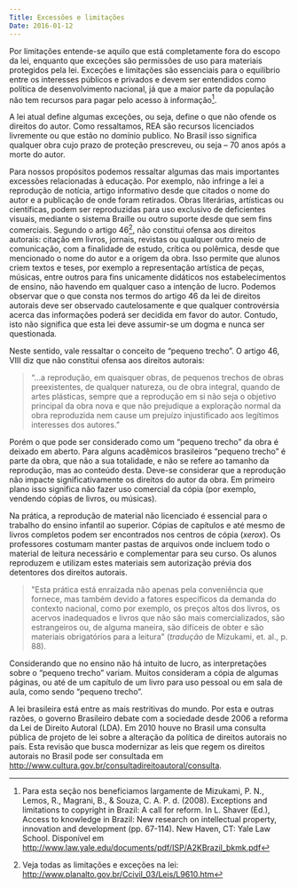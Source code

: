 ```yaml
---
Title: Excessões e limitações
Date: 2016-01-12
---
```

Por limitações entende-se aquilo que está completamente fora do
escopo da lei, enquanto que exceções são permissões de uso para
materiais protegidos pela lei. Exceções e limitações são essenciais para
o equilíbrio entre os interesses públicos e privados e devem ser
entendidos como política de desenvolvimento nacional, já que a maior
parte da população não tem recursos para pagar pelo acesso à informação[^1].

A lei atual define algumas exceções, ou seja, define o que não ofende os
direitos do autor. Como ressaltamos, REA são recursos licenciados livremente ou que estão no
domínio publico. No Brasil isso significa qualquer obra cujo prazo de
proteção prescreveu, ou seja – 70 anos após a morte do autor.

Para nossos propósitos podemos ressaltar algumas das mais importantes
excessões relacionadas à educação. Por exemplo, não infringe a lei a
reprodução de notícia, artigo informativo desde que citados o nome do
autor e a publicação de onde foram retirados. Obras literárias,
artísticas ou científicas, podem ser reproduzidas para uso exclusivo de
deficientes visuais, mediante o sistema Braille ou outro suporte desde
que sem fins comerciais. Segundo o artigo 46[^2], não constitui ofensa
aos direitos autorais: citação em livros, jornais, revistas ou qualquer
outro meio de comunicação, com a finalidade de estudo, crítica ou
polêmica, desde que mencionado o nome do autor e a origem da obra. Isso
permite que alunos criem textos e teses, por exemplo a representação
artística de peças, músicas, entre outros para fins unicamente didáticos
nos estabelecimentos de ensino, não havendo em qualquer caso a intenção
de lucro. Podemos observar que o que consta nos termos do artigo 46 da
lei de direitos autorais deve ser observado cautelosamente e que
qualquer controvérsia acerca das informações poderá ser decidida em
favor do autor. Contudo, isto não significa que esta lei deve assumir-se
um dogma e nunca ser questionada.

Neste sentido, vale ressaltar o conceito de “pequeno trecho”. O artigo
46, VIII diz que não constitui ofensa aos direitos autorais:

>“...a reprodução, em quaisquer obras, de pequenos trechos de obras
preexistentes, de qualquer natureza, ou de obra integral, quando de
artes plásticas, sempre que a reprodução em si não seja o objetivo
principal da obra nova e que não prejudique a exploração normal da obra
reproduzida nem cause um prejuízo injustificado aos legítimos interesses
dos autores.”

Porém o que pode ser considerado como um “pequeno trecho” da obra é
deixado em aberto. Para alguns acadêmicos brasileiros “pequeno trecho” é
parte da obra, que não a sua totalidade, e não se refere ao tamanho da
reprodução, mas ao conteúdo desta. Deve-se considerar que a reprodução
não impacte significativamente os direitos do autor da obra. Em primeiro
plano isso significa não fazer uso comercial da cópia (por exemplo,
vendendo cópias de livros, ou músicas).

Na prática, a reprodução de material não licenciado é essencial para o
trabalho do ensino infantil ao superior. Cópias de capítulos e até mesmo
de livros completos podem ser encontrados nos centros de cópia (*xerox*).
Os professores costumam manter pastas de arquivos onde incluem todo o
material de leitura necessário e complementar para seu curso. Os alunos
reproduzem e utilizam estes materiais sem autorização prévia dos
detentores dos direitos autorais.

>"Esta prática está enraizada não apenas pela conveniência que fornece,
mas também devido a fatores específicos da demanda do contexto nacional,
como por exemplo, os preços altos dos livros, os acervos inadequados e
livros que não são mais comercializados, são estrangeiros ou, de alguma
maneira, são difíceis de obter e são materiais obrigatórios para a
leitura" (*tradução* de Mizukami, et. al., p. 88).

Considerando que no ensino não há intuito de lucro, as interpretações
sobre o “pequeno trecho” variam. Muitos consideram a cópia de algumas
páginas, ou até de um capítulo de um livro para uso pessoal ou em sala
de aula, como sendo “pequeno trecho”.

A lei brasileira está entre as mais restritivas do mundo. Por esta e
outras razões, o governo Brasileiro debate com a sociedade desde 2006 a
reforma da Lei de Direito Autoral (LDA). Em 2010 houve no Brasil uma
consulta pública de projeto de lei sobre a alteração da política de
direitos autorais no país. Esta revisão que busca modernizar as leis que
regem os direitos autorais no Brasil pode ser consultada em
<http://www.cultura.gov.br/consultadireitoautoral/consulta>.


[^1]: Para esta seção nos beneficiamos largamente de Mizukami, P. N.,
    Lemos, R., Magrani, B., & Souza, C. A. P. d. (2008). Exceptions and
    limitations to copyright in Brazil: A call for reform. In L. Shaver
    (Ed.), Access to knowledge in Brazil: New research on intellectual
    property, innovation and development (pp. 67-114). New Haven, CT:
    Yale Law School. Disponível em
    <http://www.law.yale.edu/documents/pdf/ISP/A2KBrazil_bkmk.pdf>

[^2]: Veja todas as limitações e exceções na lei:
    <http://www.planalto.gov.br/Ccivil_03/Leis/L9610.htm>

